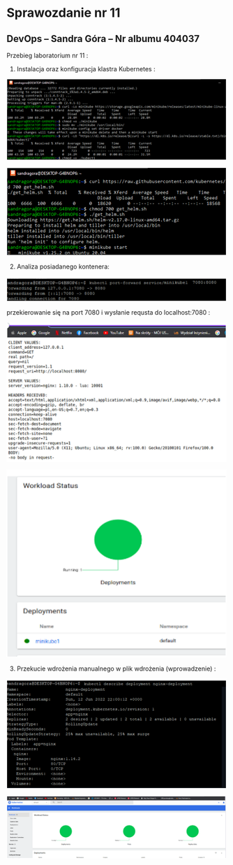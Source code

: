 # Sprawozdanie nr 11
## DevOps – Sandra Góra – Nr albumu 404037
	
Przebieg laboratorium nr 11 :

1.	Instalacja oraz konfiguracja klastra Kubernetes :
 
 ![minikube](minikube.png)

 ![minikube2](minikube2.png)
 
   
   2. Analiza posiadanego kontenera:
   
 ![kontener](kontener.png)

 przekierowanie się na port 7080 i wysłanie requsta do localhost:7080 :
 
 ![localhost](localhost.png)

 ![status](status.png)

   3. Przekucie wdrożenia manualnego w plik wdrożenia (wprowadzenie) :
   
 ![deploy](deploy.png)

 ![wynik](wynik.png)
 
